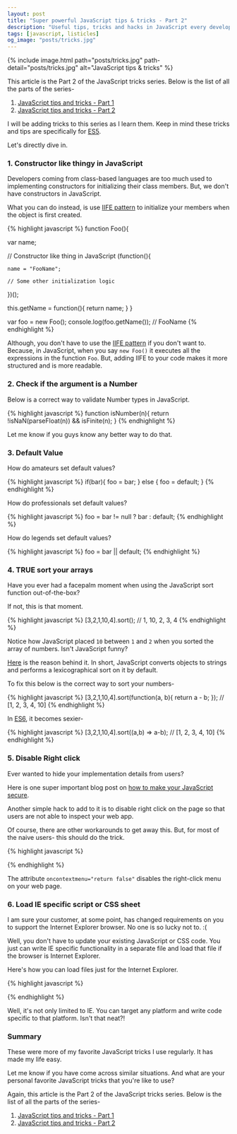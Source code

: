 ```yaml
---
layout: post
title: "Super powerful JavaScript tips & tricks - Part 2"
description: "Useful tips, tricks and hacks in JavaScript every developer should know about. JavaScript best practices. Learn super easy yet powerful tips of the day in Vanilla JavaScript."
tags: [javascript, listicles]
og_image: "posts/tricks.jpg"
---
```


{% include image.html path="posts/tricks.jpg" path-detail="posts/tricks.jpg" alt="JavaScript tips & tricks" %}

This article is the Part 2 of the JavaScript tricks series. Below is the list of all the parts of the series-

1. [JavaScript tips and tricks - Part 1](http://ngninja.com/posts/javascript-tricks)
2. [JavaScript tips and tricks - Part 2](http://ngninja.com/posts/javascript-tips-tricks-part-2)

I will be adding tricks to this series as I learn them. Keep in mind these tricks and tips are specifically for [ES5](https://en.wikipedia.org/wiki/ECMAScript).

Let's directly dive in.

### 1. Constructor like thingy in JavaScript

Developers coming from class-based languages are too much used to implementing constructors for initializing their class members. But, we don't have constructors in JavaScript.

What you can do instead, is use [IIFE pattern](https://codeburst.io/javascript-what-the-heck-is-an-immediately-invoked-function-expression-a0ed32b66c18) to initialize your members when the object is first created. 

{% highlight javascript %}
function Foo(){
  
  var name;
  
  // Constructor like thing in JavaScript
  (function(){
    
    name = "FooName";

    // Some other initialization logic
    
  })();
  
  this.getName = function(){
    return name;
  }
}


var foo = new Foo();
console.log(foo.getName()); // FooName
{% endhighlight %}

Although, you don't have to use the [IIFE pattern](https://codeburst.io/javascript-what-the-heck-is-an-immediately-invoked-function-expression-a0ed32b66c18) if you don't want to. Because, in JavaScript, when you say `new Foo()` it executes all the expressions in the function `Foo`. But, adding IIFE to your code makes it more structured and is more readable.


### 2. Check if the argument is a Number

Below is a correct way to validate Number types in JavaScript.

{% highlight javascript %}
function isNumber(n){
    return !isNaN(parseFloat(n)) && isFinite(n);
}
{% endhighlight %}

Let me know if you guys know any better way to do that.


### 3. Default Value

How do amateurs set default values?

{% highlight javascript %}
if(bar){
    foo = bar;
}
else {
    foo = default;
}
{% endhighlight %}

How do professionals set default values?

{% highlight javascript %}
foo = bar != null ? bar : default;
{% endhighlight %}

How do legends set default values?

{% highlight javascript %}
foo = bar || default;
{% endhighlight %}

### 4. TRUE sort your arrays

Have you ever had a facepalm moment when using the JavaScript sort function out-of-the-box?

If not, this is that moment.

{% highlight javascript %}
[3,2,1,10,4].sort(); // 1, 10, 2, 3, 4
{% endhighlight %}

Notice how JavaScript placed `10` between `1` and `2` when you sorted the array of numbers. Isn't JavaScript funny?

[Here](https://stackoverflow.com/a/7000924/1902831) is the reason behind it. In short, JavaScript converts objects to strings and performs a lexicographical sort on it by default.

To fix this below is the correct way to sort your numbers-

{% highlight javascript %}
[3,2,1,10,4].sort(function(a, b){ return a - b; }); // [1, 2, 3, 4, 10]
{% endhighlight %}

In [ES6](http://es6-features.org/), it becomes sexier-

{% highlight javascript %}
[3,2,1,10,4].sort((a,b) => a-b); // [1, 2, 3, 4, 10]
{% endhighlight %}

### 5. Disable Right click

Ever wanted to hide your implementation details from users? 

Here is one super important blog post on [how to make your JavaScript secure](http://ngninja.com/posts/secure-coding-javascript).

Another simple hack to add to it is to disable right click on the page so that users are not able to inspect your web app.

Of course, there are other workarounds to get away this. But, for most of the naive users- this should do the trick.

{% highlight javascript %}
<body oncontextmenu="return false">
    <div></div>
</body>
{% endhighlight %}

The attribute `oncontextmenu="return false"` disables the right-click menu on your web page.

### 6. Load IE specific script or CSS sheet

I am sure your customer, at some point, has changed requirements on you to support the Internet Explorer browser. No one is so lucky not to. :(

Well, you don't have to update your existing JavaScript or CSS code. You just can write IE specific functionality in a separate file and load that file if the browser is Internet Explorer.

Here's how you can load files just for the Internet Explorer. 

{% highlight javascript %}
<!-- [if IE]>
<script src="/js/script.js" />
<![endif]-->
{% endhighlight %}

Well, it's not only limited to IE. You can target any platform and write code specific to that platform. Isn't that neat?!

### Summary
These were more of my favorite JavaScript tricks I use regularly. It has made my life easy.

Let me know if you have come across similar situations. And what are your personal favorite JavaScript tricks that you're like to use?

Again, this article is the Part 2 of the JavaScript tricks series. Below is the list of all the parts of the series-


1. [JavaScript tips and tricks - Part 1](http://ngninja.com/posts/javascript-tricks)
2. [JavaScript tips and tricks - Part 2](http://ngninja.com/posts/javascript-tips-tricks-part-2)